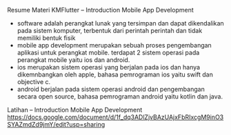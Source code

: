 Resume Materi KMFlutter – Introduction Mobile App Development

- software adalah perangkat lunak yang tersimpan dan dapat dikendalikan pada sistem komputer, terbentuk dari perintah perintah dan tidak memiliki bentuk fisik
- mobile app development merupakan sebuah proses pengembangan aplikasi untuk perangkat mobile. terdapat 2 sistem operasi pada perangkat mobile yaitu ios dan android.
- ios merupakan sistem operasi yang berjalan pada ios dan hanya dikemnbangkan oleh apple, bahasa pemrograman ios yaitu swift dan objective c.
- android berjalan pada sistem operasi android dan pengembangan secara open source, bahasa pemrograman android yaitu kotlin dan java.

Latihan – Introduction Mobile App Development
https://docs.google.com/document/d/1f_dq3ADlZjvBAzUAjxFbRIxcgM9inO3SYAZmdZd9jmY/edit?usp=sharing
